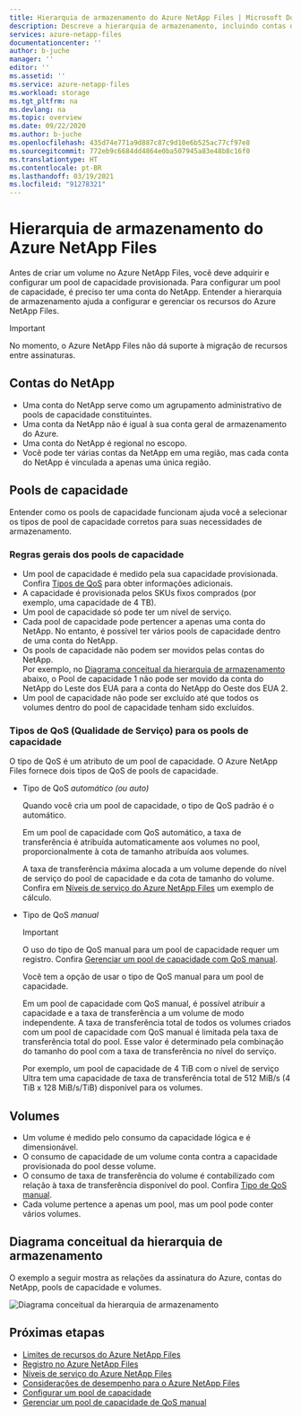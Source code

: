 ```yaml
---
title: Hierarquia de armazenamento do Azure NetApp Files | Microsoft Docs
description: Descreve a hierarquia de armazenamento, incluindo contas do Azure NetApp Files, pools de capacidade e volumes.
services: azure-netapp-files
documentationcenter: ''
author: b-juche
manager: ''
editor: ''
ms.assetid: ''
ms.service: azure-netapp-files
ms.workload: storage
ms.tgt_pltfrm: na
ms.devlang: na
ms.topic: overview
ms.date: 09/22/2020
ms.author: b-juche
ms.openlocfilehash: 435d74e771a9d887c87c9d10e6b525ac77cf97e8
ms.sourcegitcommit: 772eb9c6684dd4864e0ba507945a83e48b8c16f0
ms.translationtype: HT
ms.contentlocale: pt-BR
ms.lasthandoff: 03/19/2021
ms.locfileid: "91278321"
---
```

# <a name="storage-hierarchy-of-azure-netapp-files"></a>Hierarquia de armazenamento do Azure NetApp Files

Antes de criar um volume no Azure NetApp Files, você deve adquirir e configurar um pool de capacidade provisionada.  Para configurar um pool de capacidade, é preciso ter uma conta do NetApp. Entender a hierarquia de armazenamento ajuda a configurar e gerenciar os recursos do Azure NetApp Files.

> [!IMPORTANT] 
> No momento, o Azure NetApp Files não dá suporte à migração de recursos entre assinaturas.

## <a name="netapp-accounts"></a><a name="azure_netapp_files_account"></a>Contas do NetApp

- Uma conta do NetApp serve como um agrupamento administrativo de pools de capacidade constituintes.  
- Uma conta da NetApp não é igual à sua conta geral de armazenamento do Azure. 
- Uma conta do NetApp é regional no escopo.   
- Você pode ter várias contas da NetApp em uma região, mas cada conta do NetApp é vinculada a apenas uma única região.

## <a name="capacity-pools"></a><a name="capacity_pools"></a>Pools de capacidade

Entender como os pools de capacidade funcionam ajuda você a selecionar os tipos de pool de capacidade corretos para suas necessidades de armazenamento. 

### <a name="general-rules-of-capacity-pools"></a>Regras gerais dos pools de capacidade

- Um pool de capacidade é medido pela sua capacidade provisionada.   
    Confira [Tipos de QoS](#qos_types) para obter informações adicionais.  
- A capacidade é provisionada pelos SKUs fixos comprados (por exemplo, uma capacidade de 4 TB).
- Um pool de capacidade só pode ter um nível de serviço.  
- Cada pool de capacidade pode pertencer a apenas uma conta do NetApp. No entanto, é possível ter vários pools de capacidade dentro de uma conta do NetApp.  
- Os pools de capacidade não podem ser movidos pelas contas do NetApp.   
  Por exemplo, no [Diagrama conceitual da hierarquia de armazenamento](#conceptual_diagram_of_storage_hierarchy) abaixo, o Pool de capacidade 1 não pode ser movido da conta do NetApp do Leste dos EUA para a conta do NetApp do Oeste dos EUA 2.  
- Um pool de capacidade não pode ser excluído até que todos os volumes dentro do pool de capacidade tenham sido excluídos.

### <a name="quality-of-service-qos-types-for-capacity-pools"></a><a name="qos_types"></a>Tipos de QoS (Qualidade de Serviço) para os pools de capacidade

O tipo de QoS é um atributo de um pool de capacidade. O Azure NetApp Files fornece dois tipos de QoS de pools de capacidade. 

- Tipo de QoS *automático (ou auto)*  

    Quando você cria um pool de capacidade, o tipo de QoS padrão é o automático.

    Em um pool de capacidade com QoS automático, a taxa de transferência é atribuída automaticamente aos volumes no pool, proporcionalmente à cota de tamanho atribuída aos volumes. 

    A taxa de transferência máxima alocada a um volume depende do nível de serviço do pool de capacidade e da cota de tamanho do volume. Confira em [Níveis de serviço do Azure NetApp Files](azure-netapp-files-service-levels.md) um exemplo de cálculo.

- Tipo de QoS <a name="manual_qos_type"></a>*manual*  

     > [!IMPORTANT] 
     > O uso do tipo de QoS manual para um pool de capacidade requer um registro.  Confira [Gerenciar um pool de capacidade com QoS manual](manage-manual-qos-capacity-pool.md).  

    Você tem a opção de usar o tipo de QoS manual para um pool de capacidade.

    Em um pool de capacidade com QoS manual, é possível atribuir a capacidade e a taxa de transferência a um volume de modo independente. A taxa de transferência total de todos os volumes criados com um pool de capacidade com QoS manual é limitada pela taxa de transferência total do pool.  Esse valor é determinado pela combinação do tamanho do pool com a taxa de transferência no nível do serviço. 

    Por exemplo, um pool de capacidade de 4 TiB com o nível de serviço Ultra tem uma capacidade de taxa de transferência total de 512 MiB/s (4 TiB x 128 MiB/s/TiB) disponível para os volumes.


## <a name="volumes"></a><a name="volumes"></a>Volumes

- Um volume é medido pelo consumo da capacidade lógica e é dimensionável. 
- O consumo de capacidade de um volume conta contra a capacidade provisionada do pool desse volume.
- O consumo de taxa de transferência do volume é contabilizado com relação à taxa de transferência disponível do pool. Confira [Tipo de QoS manual](#manual_qos_type).
- Cada volume pertence a apenas um pool, mas um pool pode conter vários volumes. 

## <a name="conceptual-diagram-of-storage-hierarchy"></a><a name="conceptual_diagram_of_storage_hierarchy"></a>Diagrama conceitual da hierarquia de armazenamento 
O exemplo a seguir mostra as relações da assinatura do Azure, contas do NetApp, pools de capacidade e volumes.   

![Diagrama conceitual da hierarquia de armazenamento](../media/azure-netapp-files/azure-netapp-files-storage-hierarchy.png)

## <a name="next-steps"></a>Próximas etapas

- [Limites de recursos do Azure NetApp Files](azure-netapp-files-resource-limits.md)
- [Registro no Azure NetApp Files](azure-netapp-files-register.md)
- [Níveis de serviço do Azure NetApp Files](azure-netapp-files-service-levels.md)
- [Considerações de desempenho para o Azure NetApp Files](azure-netapp-files-performance-considerations.md)
- [Configurar um pool de capacidade](azure-netapp-files-set-up-capacity-pool.md)
- [Gerenciar um pool de capacidade de QoS manual](manage-manual-qos-capacity-pool.md)
